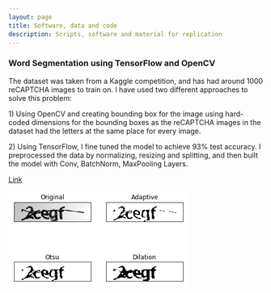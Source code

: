 ```yaml
---
layout: page
title: Software, data and code
description: Scripts, software and material for replication
---
```


<section>
  
<h3>Word Segmentation using TensorFlow and OpenCV</h3>

<div class="box alt">
	<div class="row uniform 100%">
	<div class="8u">
	<p align="justify">
<p class = "icon fa-circle"> The dataset was taken from a Kaggle competition, and has had around 1000 reCAPTCHA images to train on. I have used two different approaches to solve this problem: </p>
<p> 1) Using OpenCV and creating bounding box for the image using hard-coded dimensions for the bounding boxes as the reCAPTCHA images in the dataset had the letters at the same place for every image.</p>
		
<p >2) Using TensorFlow, I fine tuned the model to achieve 93% test accuracy. I preprocessed the data by normalizing, resizing and splitting, and then built the model with Conv, BatchNorm, MaxPooling Layers.</p>
		</p>
<p class="icon fa-star"> <a href="https://github.com/yashkarbhari/Word-Segmentation-using-OpenCV">Link</a></p>
	</div>
<div class="4u">
	<span class="image fit"><img src="assets/images/captcha.png" alt="" /></span>
	</div>
	</div>
	</div>
</section>
